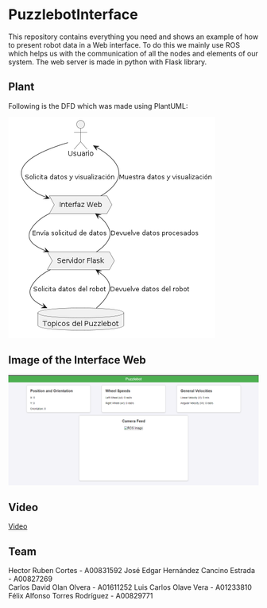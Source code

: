 # PuzzlebotInterface
This repository contains everything you need and shows an example of how to present robot data in a Web interface. 
To do this we mainly use ROS which helps us with the communication of all the nodes and elements of our system.
The web server is made in python with Flask library.


## Plant 
Following is the DFD which was made using PlantUML:


![DFD](dfd.png)

## Image of the Interface Web
![Intefaz](InterfazGrafica.png)

## Video
[Video](https://drive.google.com/file/d/1dp2-_n516ufPrpkmeGWZHNcvxWas6eZO/view?usp=sharing)

## Team
Hector Ruben Cortes - A00831592
José Edgar Hernández Cancino Estrada - A00827269                                                            
Carlos David Olan Olvera - A01611252
Luis Carlos Olave Vera - A01233810
Félix Alfonso Torres Rodríguez - A00829771
